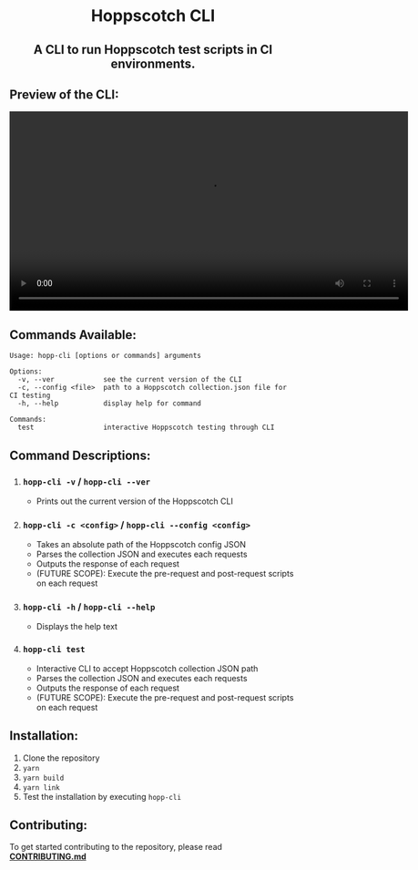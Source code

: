 <div align="center">
    <h1><strong>Hoppscotch CLI</strong></h1>
</div>

<div align="center">
    <h2><strong>A CLI to run Hoppscotch test scripts in CI environments.</strong></h2>
</div>

## **Preview of the CLI:**

<div align="center">
    <video width="700" alt="Demo Video" src="./assets/demo.mp4" autoplay loop/>
</div>

## **Commands Available:**

```
Usage: hopp-cli [options or commands] arguments

Options:
  -v, --ver            see the current version of the CLI
  -c, --config <file>  path to a Hoppscotch collection.json file for CI testing
  -h, --help           display help for command

Commands:
  test                 interactive Hoppscotch testing through CLI
```

## **Command Descriptions:**

1. ### **`hopp-cli -v` / `hopp-cli --ver`**

   - Prints out the current version of the Hoppscotch CLI

2. ### **`hopp-cli -c <config>` / `hopp-cli --config <config>`**

   - Takes an absolute path of the Hoppscotch config JSON
   - Parses the collection JSON and executes each requests
   - Outputs the response of each request
   - (FUTURE SCOPE): Execute the pre-request and post-request scripts on each request

3. ### **`hopp-cli -h` / `hopp-cli --help`**

   - Displays the help text

4. ### **`hopp-cli test`**
   - Interactive CLI to accept Hoppscotch collection JSON path
   - Parses the collection JSON and executes each requests
   - Outputs the response of each request
   - (FUTURE SCOPE): Execute the pre-request and post-request scripts on each request

## **Installation:**

1. Clone the repository
2. `yarn`
3. `yarn build`
4. `yarn link`
5. Test the installation by executing `hopp-cli`

## **Contributing:**

To get started contributing to the repository, please read **[CONTRIBUTING.md](./CONTRIBUTING.md)**
